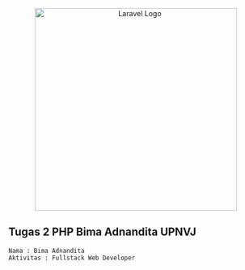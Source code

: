 <p align="center"><a href="https://laravel.com" target="_blank"><img src="https://raw.githubusercontent.com/laravel/art/master/logo-lockup/5%20SVG/2%20CMYK/1%20Full%20Color/laravel-logolockup-cmyk-red.svg" width="400" alt="Laravel Logo"></a></p>

##  Tugas 2 PHP Bima Adnandita UPNVJ
    Nama : Bima Adnandita
    Aktivitas : Fullstack Web Developer